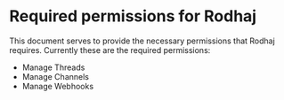 # Required permissions for Rodhaj

This document serves to provide the necessary permissions
that Rodhaj requires. Currently these are the required
permissions:

- Manage Threads
- Manage Channels
- Manage Webhooks